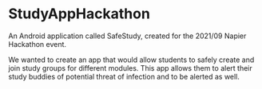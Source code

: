 # StudyAppHackathon
An Android application called SafeStudy, created for the 2021/09 Napier Hackathon event.

We wanted to create an app that would allow  students to safely create and join study groups for different modules. This app allows them to alert their study buddies of potential threat of infection and to be alerted as well.
